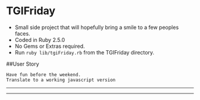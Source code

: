 # TGIFriday

- Small side project that will hopefully bring a smile to a few peoples faces.
- Coded in Ruby 2.5.0
- No Gems or Extras required.
- Run `ruby lib/tgiFriday.rb` from the TGIFriday directory.

##User Story

`Have fun before the weekend.` <br/>
`Translate to a working javascript version` <br/>

---
---